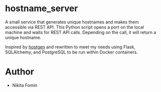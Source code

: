# hostname_server
A small service that generates unique hostnames and makes them accessible via REST API.
This Python script opens a port on the local machine and waits for REST API calls. Depending on the call, it will return a unique hostname.

Inspired by [hostgen](https://github.com/Spreadcat/hostgen) and rewritten to meet my needs using Flask, SQLAlchemy, and PostgreSQL to be run within Docker containers.

# Author

*   Nikita Fomin
    

